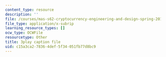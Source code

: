 ```yaml
---
content_type: resource
description: ''
file: /courses/mas-s62-cryptocurrency-engineering-and-design-spring-2018/c15a3ca278364def5f34051fb77d8bc9_yKa-KxY-YJk.srt
file_type: application/x-subrip
learning_resource_types: []
ocw_type: OCWFile
resourcetype: Other
title: 3play caption file
uid: c15a3ca2-7836-4def-5f34-051fb77d8bc9
---
```

